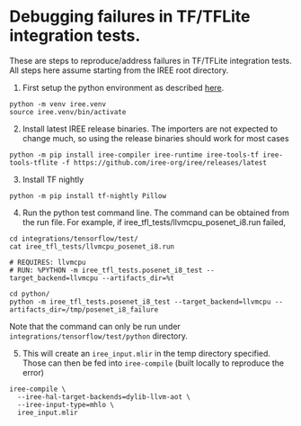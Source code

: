 # Debugging failures in TF/TFLite integration tests.

These are steps to reproduce/address failures in TF/TFLite integration tests. All steps here
assume starting from the IREE root directory.

1. First setup the python environment as described [here](https://iree-org.github.io/iree/building-from-source/python-bindings-and-importers/#environment-setup).

```
python -m venv iree.venv
source iree.venv/bin/activate
```

2. Install latest IREE release binaries. The importers are not expected to change much, so using the release binaries should work for most cases

```
python -m pip install iree-compiler iree-runtime iree-tools-tf iree-tools-tflite -f https://github.com/iree-org/iree/releases/latest
```

3. Install TF nightly

```
python -m pip install tf-nightly Pillow
```

4. Run the python test command line. The command can be obtained from the run file. For example, if iree_tfl_tests/llvmcpu_posenet_i8.run failed,

```
cd integrations/tensorflow/test/
cat iree_tfl_tests/llvmcpu_posenet_i8.run

# REQUIRES: llvmcpu
# RUN: %PYTHON -m iree_tfl_tests.posenet_i8_test --target_backend=llvmcpu --artifacts_dir=%t

cd python/
python -m iree_tfl_tests.posenet_i8_test --target_backend=llvmcpu --artifacts_dir=/tmp/posenet_i8_failure
```

Note that the command can only be run under `integrations/tensorflow/test/python` directory.

5. This will create an `iree_input.mlir` in the temp directory specified. Those can then be fed into `iree-compile` (built locally to reproduce the error)

```
iree-compile \
  --iree-hal-target-backends=dylib-llvm-aot \
  --iree-input-type=mhlo \
  iree_input.mlir
```
